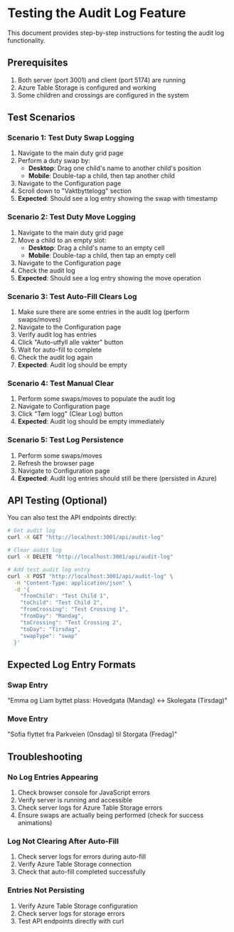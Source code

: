 # Testing the Audit Log Feature

This document provides step-by-step instructions for testing the audit log functionality.

## Prerequisites
1. Both server (port 3001) and client (port 5174) are running
2. Azure Table Storage is configured and working
3. Some children and crossings are configured in the system

## Test Scenarios

### Scenario 1: Test Duty Swap Logging
1. Navigate to the main duty grid page
2. Perform a duty swap by:
   - **Desktop**: Drag one child's name to another child's position
   - **Mobile**: Double-tap a child, then tap another child
3. Navigate to the Configuration page
4. Scroll down to "Vaktbyttelogg" section
5. **Expected**: Should see a log entry showing the swap with timestamp

### Scenario 2: Test Duty Move Logging
1. Navigate to the main duty grid page
2. Move a child to an empty slot:
   - **Desktop**: Drag a child's name to an empty cell
   - **Mobile**: Double-tap a child, then tap an empty cell
3. Navigate to the Configuration page
4. Check the audit log
5. **Expected**: Should see a log entry showing the move operation

### Scenario 3: Test Auto-Fill Clears Log
1. Make sure there are some entries in the audit log (perform swaps/moves)
2. Navigate to the Configuration page
3. Verify audit log has entries
4. Click "Auto-utfyll alle vakter" button
5. Wait for auto-fill to complete
6. Check the audit log again
7. **Expected**: Audit log should be empty

### Scenario 4: Test Manual Clear
1. Perform some swaps/moves to populate the audit log
2. Navigate to Configuration page
3. Click "Tøm logg" (Clear Log) button
4. **Expected**: Audit log should be empty immediately

### Scenario 5: Test Log Persistence
1. Perform some swaps/moves
2. Refresh the browser page
3. Navigate to Configuration page
4. **Expected**: Audit log entries should still be there (persisted in Azure)

## API Testing (Optional)

You can also test the API endpoints directly:

```bash
# Get audit log
curl -X GET "http://localhost:3001/api/audit-log"

# Clear audit log
curl -X DELETE "http://localhost:3001/api/audit-log"

# Add test audit log entry
curl -X POST "http://localhost:3001/api/audit-log" \
  -H "Content-Type: application/json" \
  -d '{
    "fromChild": "Test Child 1",
    "toChild": "Test Child 2",
    "fromCrossing": "Test Crossing 1",
    "fromDay": "Mandag",
    "toCrossing": "Test Crossing 2",
    "toDay": "Tirsdag",
    "swapType": "swap"
  }'
```

## Expected Log Entry Formats

### Swap Entry
"Emma og Liam byttet plass: Hovedgata (Mandag) ↔ Skolegata (Tirsdag)"

### Move Entry
"Sofia flyttet fra Parkveien (Onsdag) til Storgata (Fredag)"

## Troubleshooting

### No Log Entries Appearing
1. Check browser console for JavaScript errors
2. Verify server is running and accessible
3. Check server logs for Azure Table Storage errors
4. Ensure swaps are actually being performed (check for success animations)

### Log Not Clearing After Auto-Fill
1. Check server logs for errors during auto-fill
2. Verify Azure Table Storage connection
3. Check that auto-fill completed successfully

### Entries Not Persisting
1. Verify Azure Table Storage configuration
2. Check server logs for storage errors
3. Test API endpoints directly with curl